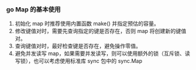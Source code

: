 ### go Map 的基本使用
1. 初始化 map 时推荐使用内置函数 make() 并指定预估的容量。
2. 修改键值对时，需要先查询指定的键是否存在，否则 map 将创建新的键值对。
3. 查询键值对时，最好检查键是否存在，避免操作零值。
4. 避免并发读写 map，如果需要并发读写，则可以使用额外的锁（互斥锁、读写锁），也可以考虑使用标准库 sync 包中的 sync.Map


